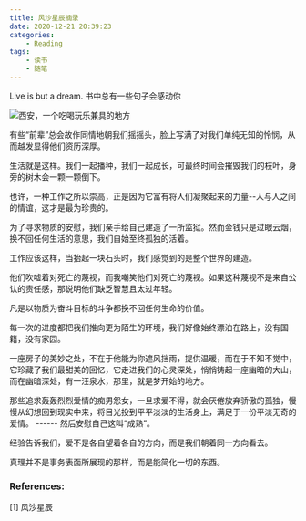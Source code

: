 ```yaml
---
title: 风沙星辰摘录
date: 2020-12-21 20:39:23
categories: 
    - Reading
tags:
    - 读书
    - 随笔
---
```


Live is but a dream. 书中总有一些句子会感动你

<!--more-->

![西安，一个吃喝玩乐兼具的地方](https://lilu-pic-bed.oss-cn-beijing.aliyuncs.com/my-blog/20201221-feng-sha-xing-chen-notes/chi-he-wan-le-xian.jpeg)

有些“前辈”总会故作同情地朝我们摇摇头，脸上写满了对我们单纯无知的怜悯，从而越发显得他们资历深厚。

生活就是这样。我们一起播种，我们一起成长，可最终时间会摧毁我们的枝叶，身旁的树木会一颗一颗倒下。

也许，一种工作之所以崇高，正是因为它富有将人们凝聚起来的力量--人与人之间的情谊，这才是最为珍贵的。

为了寻求物质的安慰，我们亲手给自己建造了一所监狱。然而金钱只是过眼云烟，换不回任何生活的意思，我们自始至终孤独的活着。

工作应该这样，当抬起一块石头时，我们感觉到的是整个世界的建造。

他们吹嘘着对死亡的蔑视，而我嘲笑他们对死亡的蔑视。如果这种蔑视不是来自公认的责任感，那说明他们缺乏智慧且太过年轻。

凡是以物质为奋斗目标的斗争都换不回任何生命的价值。

每一次的进度都把我们推向更为陌生的环境，我们好像始终漂泊在路上，没有国籍，没有家园。

一座房子的美妙之处，不在于他能为你遮风挡雨，提供温暖，而在于不知不觉中，它珍藏了我们最甜美的回忆，它走进我们的心灵深处，悄悄铸起一座幽暗的大山，而在幽暗深处，有一汪泉水，那里，就是梦开始的地方。

那些追求轰轰烈烈爱情的痴男怨女，一旦求爱不得，就会厌倦放弃骄傲的孤独，慢慢从幻想回到现实中来，将目光投到平平淡淡的生活身上，满足于一份平淡无奇的爱情。 ------ 然后安慰自己这叫“成熟”。

经验告诉我们，爱不是各自望着各自的方向，而是我们朝着同一方向看去。

真理并不是事务表面所展现的那样，而是能简化一切的东西。

### References:

[1] 风沙星辰

